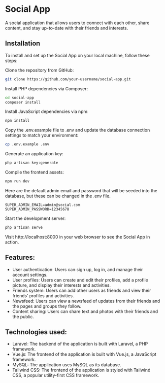 # Social App

A social application that allows users to connect with each other, share content, and stay up-to-date with their friends and interests.

## Installation 

To install and set up the Social App on your local machine, follow these steps:

Clone the repository from GitHub:

```bash
git clone https://github.com/your-username/social-app.git
```
Install PHP dependencies via Composer:
```bash
cd social-app
composer install
```
Install JavaScript dependencies via npm:
```bash
npm install
```
Copy the .env.example file to .env and update the database connection settings to match your environment:
```bash
cp .env.example .env
```
Generate an application key:
```bash
php artisan key:generate
```
Compile the frontend assets:
```bash
npm run dev
```
Here are the default admin email and password that will be seeded into the database, but these can be changed in the .env file.
```env
SUPER_ADMIN_EMAIL=admin@social.com
SUPER_ADMIN_PASSWORD=12345678
```
Start the development server:
```bash
php artisan serve
```
Visit http://localhost:8000 in your web browser to see the Social App in action.

## Features:

- User authentication: Users can sign up, log in, and manage their account settings.
- User profiles: Users can create and edit their profiles, add a profile picture, and display their interests and activities.
- Friends system: Users can add other users as friends and view their friends' profiles and activities.
- Newsfeed: Users can view a newsfeed of updates from their friends and the pages and groups they follow.
- Content sharing: Users can share text and photos with their friends and the public.

## Technologies used:

- Laravel: The backend of the application is built with Laravel, a PHP framework.
- Vue.js: The frontend of the application is built with Vue.js, a JavaScript framework.
- MySQL: The application uses MySQL as its database.
- Tailwind CSS: The frontend of the application is styled with Tailwind CSS, a popular utility-first CSS framework.
